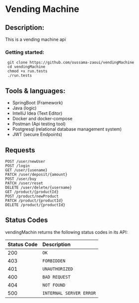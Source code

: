 # Vending Machine



## Description:
This is a vending machine api

### Getting started:
``` console
 git clone https://github.com/oussama-zaoui/vendingMachine
 cd vendingMachine
 chmod +x run.tests
 ./run.tests
```



## Tools & languages:
* SpringBoot (Framework)
* Java (logic)
* IntelliJ Idea (Text Editor)
* Docker and docker-compose
* Postman (Api testing tool)
* Postgresql (relational database management system)
* JWT (secure Endpoints)

## Requests
 ```http
POST /user/newUser
POST /login
GET /user/{usename}
PATCH /user/deposit/{amount}
POST /user/buy 
PATCH /user/reset
DELETE /user/delete/{username}
GET /product/{productId}
POST /product/newProduct
PATCH /product/{productId}
DELETE /product/{productId}
```


## Status Codes

vendingMachin returns the following status codes in its API:

| Status Code | Description             |
|:------------|:------------------------|
| 200         | `OK`                    |
| 403         | `FORBIDDEN`             |
| 401         | `UNAUTHORIZED`          |
| 400         | `BAD REQUEST`           |
| 404         | `NOT FOUND`             |
| 500         | `INTERNAL SERVER ERROR` |

